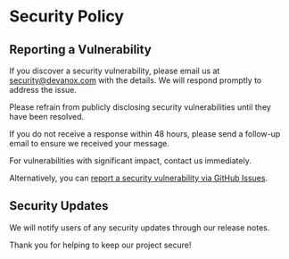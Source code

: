 # Security Policy

## Reporting a Vulnerability

If you discover a security vulnerability, please email us at [security@devanox.com](mailto:security@devanox.com) with the details. We will respond promptly to address the issue.

Please refrain from publicly disclosing security vulnerabilities until they have been resolved.

If you do not receive a response within 48 hours, please send a follow-up email to ensure we received your message.

For vulnerabilities with significant impact, contact us immediately.

Alternatively, you can [report a security vulnerability via GitHub Issues](./issues/new?template=security.md).

## Security Updates

We will notify users of any security updates through our release notes.

Thank you for helping to keep our project secure!
